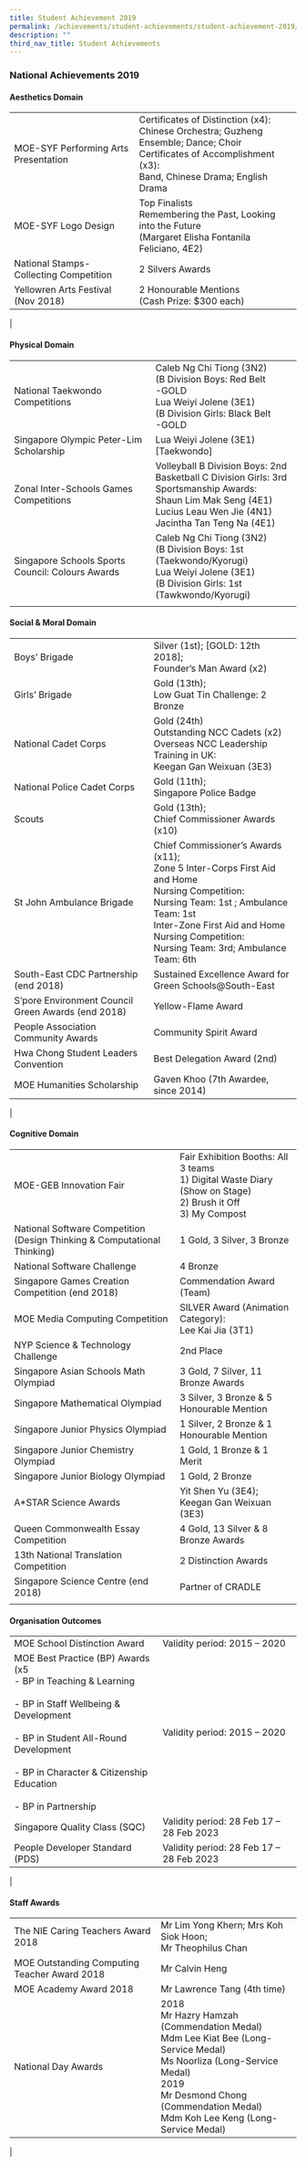 ```yaml
---
title: Student Achievement 2019
permalink: /achievements/student-achievements/student-achievement-2019/
description: ""
third_nav_title: Student Achievements
---
```


### **National Achievements 2019**

#### **Aesthetics Domain**

|  |  |
|---|---|
| MOE-SYF Performing Arts Presentation | Certificates of Distinction (x4):<br>Chinese Orchestra; Guzheng Ensemble; Dance; Choir<br>Certificates of Accomplishment (x3):<br>Band, Chinese Drama; English Drama |
| MOE-SYF Logo Design | Top Finalists<br>Remembering the Past, Looking into the Future<br>(Margaret Elisha Fontanila Feliciano, 4E2) |
| National Stamps-Collecting Competition | 2 Silvers Awards |
| Yellowren Arts Festival (Nov 2018) | 2 Honourable Mentions<br>(Cash Prize: $300 each) |
|

#### **Physical Domain**

|  |  |
|---|---|
| National Taekwondo Competitions | Caleb Ng Chi Tiong (3N2)<br>(B Division Boys: Red Belt<br>-GOLD<br>Lua Weiyi Jolene (3E1)<br>(B Division Girls: Black Belt<br>-GOLD |
| Singapore Olympic Peter-Lim Scholarship | Lua Weiyi Jolene (3E1) [Taekwondo] |
| Zonal Inter-Schools Games Competitions | Volleyball B Division Boys: 2nd<br>Basketball C Division Girls: 3rd<br>Sportsmanship Awards:<br>Shaun Lim Mak Seng (4E1)<br>Lucius Leau Wen Jie (4N1)<br>Jacintha Tan Teng Na (4E1) |
| Singapore Schools Sports Council: Colours Awards | Caleb Ng Chi Tiong (3N2)<br>(B Division Boys: 1st (Taekwondo/Kyorugi)<br>Lua Weiyi Jolene (3E1)<br>(B Division Girls: 1st (Tawkwondo/Kyorugi) |
|  |  |

#### **Social & Moral Domain**

|  |  |
|---|---|
| Boys’ Brigade | Silver (1st);  [GOLD: 12th 2018];<br>Founder’s Man Award (x2) |
| Girls’ Brigade | Gold (13th);<br>Low Guat Tin Challenge: 2 Bronze |
| National Cadet Corps | Gold (24th)<br>Outstanding NCC Cadets (x2)<br>Overseas NCC Leadership Training in UK:<br>Keegan Gan Weixuan (3E3) |
| National Police Cadet Corps | Gold (11th);<br>Singapore Police Badge |
| Scouts | Gold (13th);<br>Chief Commissioner Awards (x10) |
| St John Ambulance Brigade | Chief Commissioner’s Awards (x11);<br>Zone 5 Inter-Corps First Aid and Home<br>Nursing Competition: <br>Nursing Team: 1st ; Ambulance Team: 1st <br>Inter-Zone First Aid and Home Nursing Competition:<br>Nursing Team: 3rd; Ambulance Team: 6th |
| South-East CDC Partnership (end 2018) | Sustained Excellence Award for <br>Green Schools@South-East |
| S’pore Environment Council Green Awards (end 2018) | Yellow-Flame Award |
| People Association Community Awards | Community Spirit Award |
| Hwa Chong Student Leaders Convention | Best Delegation Award (2nd) |
| MOE Humanities Scholarship | Gaven Khoo (7th Awardee, since 2014) |
|

#### **Cognitive Domain**

|  |  |
|---|---|
| MOE-GEB Innovation Fair | Fair Exhibition Booths: All 3 teams<br>1)	Digital Waste Diary (Show on Stage)<br>2)	Brush it Off<br>3)	My Compost |
| National Software Competition (Design Thinking & Computational Thinking) | 1 Gold, 3 Silver, 3 Bronze |
| National Software Challenge | 4 Bronze |
| Singapore Games Creation Competition (end 2018) | Commendation Award (Team) |
| MOE Media Computing Competition | SILVER Award (Animation Category):<br>Lee Kai Jia (3T1) |
| NYP Science & Technology Challenge | 2nd Place |
| Singapore Asian Schools Math Olympiad | 3 Gold, 7 Silver, 11 Bronze Awards |
| Singapore Mathematical Olympiad | 3 Silver, 3 Bronze & 5 Honourable Mention |
| Singapore Junior Physics Olympiad | 1 Silver, 2 Bronze & 1 Honourable Mention |
| Singapore Junior Chemistry Olympiad | 1 Gold, 1 Bronze & 1 Merit |
| Singapore Junior Biology Olympiad | 1 Gold, 2 Bronze |
| A*STAR Science Awards | Yit Shen Yu (3E4); Keegan Gan Weixuan (3E3) |
| Queen Commonwealth Essay Competition | 4 Gold, 13 Silver & 8 Bronze Awards |
| 13th National Translation Competition | 2 Distinction Awards |
| Singapore Science Centre (end 2018) | Partner of CRADLE |
|  |  |

#### **Organisation Outcomes**

|  |  |
|---|---|
| MOE School Distinction Award | Validity period: 2015 – 2020 |
| MOE Best Practice (BP) Awards (x5<br>-	BP in Teaching & Learning<br><br>-	BP in Staff Wellbeing & Development<br><br>-	BP in Student All-Round Development<br><br>-	BP in Character & Citizenship Education<br><br>-	BP in Partnership | Validity period: 2015 – 2020 |
| Singapore Quality Class (SQC) | Validity period: 28 Feb 17 – 28 Feb 2023 |
| People Developer Standard (PDS) | Validity period: 28 Feb 17 – 28 Feb 2023 |
| 

#### **Staff Awards**

|  |  |
|---|---|
| The NIE Caring Teachers Award 2018 | Mr Lim Yong Khern; Mrs Koh Siok Hoon;<br>Mr Theophilus Chan |
| MOE Outstanding Computing Teacher Award 2018 | Mr Calvin Heng |
| MOE Academy Award 2018 | Mr Lawrence Tang (4th time) |
| National Day Awards | 2018<br>Mr Hazry Hamzah (Commendation Medal)<br>Mdm Lee Kiat Bee (Long-Service Medal)<br>Ms Noorliza (Long-Service Medal)<br>2019<br>Mr Desmond Chong (Commendation Medal)<br>Mdm Koh Lee Keng (Long-Service Medal) |
|